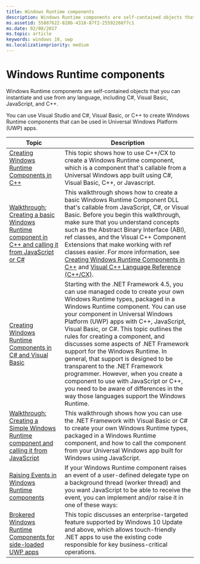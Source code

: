 ```yaml
---
title: Windows Runtime components
description: Windows Runtime components are self-contained objects that you can instantiate and use from any language, including C#, Visual Basic, JavaScript, and C++.
ms.assetid: 55887622-828b-4318-87f2-25592268f7c1
ms.date: 02/08/2017
ms.topic: article
keywords: windows 10, uwp
ms.localizationpriority: medium
---
```

# Windows Runtime components
Windows Runtime components are self-contained objects that you can instantiate and use from any language, including C#, Visual Basic, JavaScript, and C++.

You can use Visual Studio and C#, Visual Basic, or C++ to create Windows Runtime components that can be used in Universal Windows Platform (UWP) apps.

| Topic | Description |
|-------|-------------|
| [Creating Windows Runtime Components in C++](creating-windows-runtime-components-in-cpp.md) | This topic shows how to use C++/CX to create a Windows Runtime component, which is a component that's callable from a Universal Windows app built using C#, Visual Basic, C++, or Javascript. |
| [Walkthrough: Creating a basic Windows Runtime component in C++ and calling it from JavaScript or C#](walkthrough-creating-a-basic-windows-runtime-component-in-cpp-and-calling-it-from-javascript-or-csharp.md) | This walkthrough shows how to create a basic Windows Runtime Component DLL that's callable from JavaScript, C#, or Visual Basic. Before you begin this walkthrough, make sure that you understand concepts such as the Abstract Binary Interface (ABI), ref classes, and the Visual C++ Component Extensions that make working with ref classes easier. For more information, see [Creating Windows Runtime Components in C++](creating-windows-runtime-components-in-cpp.md) and [Visual C++ Language Reference (C++/CX)](https://msdn.microsoft.com/library/windows/apps/xaml/hh699871.aspx). |
| [Creating Windows Runtime Components in C# and Visual Basic](creating-windows-runtime-components-in-csharp-and-visual-basic.md) | Starting with the .NET Framework 4.5, you can use managed code to create your own Windows Runtime types, packaged in a Windows Runtime component. You can use your component in Universal Windows Platform (UWP) apps with C++, JavaScript, Visual Basic, or C#. This topic outlines the rules for creating a component, and discusses some aspects of .NET Framework support for the Windows Runtime. In general, that support is designed to be transparent to the .NET Framework programmer. However, when you create a component to use with JavaScript or C++, you need to be aware of differences in the way those languages support the Windows Runtime. |
| [Walkthrough: Creating a Simple Windows Runtime component and calling it from JavaScript](walkthrough-creating-a-simple-windows-runtime-component-and-calling-it-from-javascript.md) | This walkthrough shows how you can use the .NET Framework with Visual Basic or C# to create your own Windows Runtime types, packaged in a Windows Runtime component, and how to call the component from your Universal Windows app built for Windows using JavaScript. |
| [Raising Events in Windows Runtime components](raising-events-in-windows-runtime-components.md) | If your Windows Runtime component raises an event of a user-defined delegate type on a background thread (worker thread) and you want JavaScript to be able to receive the event, you can implement and/or raise it in one of these ways: | 
| [Brokered Windows Runtime Components for side-loaded UWP apps](brokered-windows-runtime-components-for-side-loaded-windows-store-apps.md) | This topic discusses an enterprise-targeted feature supported by Windows 10 Update and above, which allows touch-friendly .NET apps to use the existing code responsible for key business-critical operations. |
